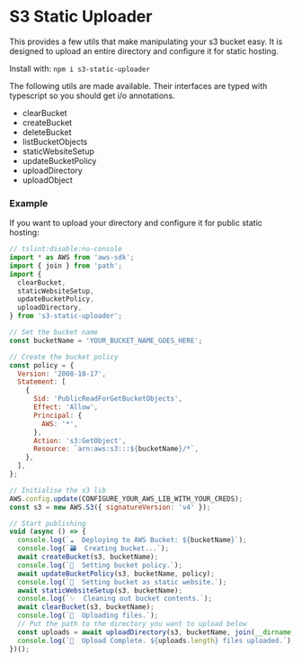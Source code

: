 # S3 Static Uploader

This provides a few utils that make manipulating your s3 bucket easy. It is designed to upload an entire directory and configure it for static hosting.

Install with:
`npm i s3-static-uploader`

The following utils are made available. Their interfaces are typed with typescript so you should get i/o annotations.

* clearBucket
* createBucket
* deleteBucket
* listBucketObjects
* staticWebsiteSetup
* updateBucketPolicy
* uploadDirectory
* uploadObject

### Example

If you want to upload your directory and configure it for public static hosting:

```js
// tslint:disable:no-console
import * as AWS from 'aws-sdk';
import { join } from 'path';
import { 
  clearBucket,
  staticWebsiteSetup,
  updateBucketPolicy,
  uploadDirectory,
} from 's3-static-uploader';

// Set the bucket name
const bucketName = 'YOUR_BUCKET_NAME_GOES_HERE';

// Create the bucket policy
const policy = {
  Version: '2008-10-17',
  Statement: [
    {
      Sid: 'PublicReadForGetBucketObjects',
      Effect: 'Allow',
      Principal: {
        AWS: '*',
      },
      Action: 's3:GetObject',
      Resource: `arn:aws:s3:::${bucketName}/*`,
    },
  ],
};

// Initialise the s3 lib
AWS.config.update(CONFIGURE_YOUR_AWS_LIB_WITH_YOUR_CREDS);
const s3 = new AWS.S3({ signatureVersion: 'v4' });

// Start publishing
void (async () => {
  console.log(`☁️  Deploying to AWS Bucket: ${bucketName}`);
  console.log(`🗃️  Creating bucket...`);
  await createBucket(s3, bucketName);
  console.log(`📜  Setting bucket policy.`);
  await updateBucketPolicy(s3, bucketName, policy);
  console.log(`📜  Setting bucket as static website.`);
  await staticWebsiteSetup(s3, bucketName);
  console.log(`✨  Cleaning out bucket contents.`);
  await clearBucket(s3, bucketName);
  console.log(`💾  Uploading files.`);
  // Put the path to the directory you want to upload below
  const uploads = await uploadDirectory(s3, bucketName, join(__dirname, '../../build');
  console.log(`🏁  Upload Complete. ${uploads.length} files uploaded.`);
})();
```